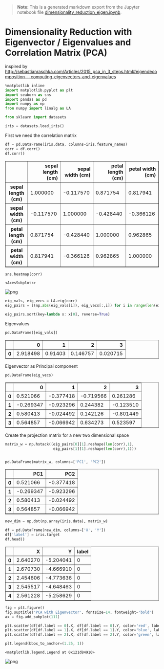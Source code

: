 >**Note**: This is a generated markdown export from the Jupyter notebook file [dimensionality_reduction_eigen.ipynb](dimensionality_reduction_eigen.ipynb).

# Dimensionality Reduction with Eigenvector / Eigenvalues and Correlation Matrix (PCA)

inspired by http://sebastianraschka.com/Articles/2015_pca_in_3_steps.html#eigendecomposition---computing-eigenvectors-and-eigenvalues


```python
%matplotlib inline
import matplotlib.pyplot as plt
import seaborn as sns
import pandas as pd
import numpy as np
from numpy import linalg as LA

from sklearn import datasets
```


```python
iris = datasets.load_iris()
```

First we need the correlation matrix


```python
df = pd.DataFrame(iris.data, columns=iris.feature_names)
corr = df.corr()
df.corr()
```




<div>
<table border="1" class="dataframe">
  <thead>
    <tr style="text-align: right;">
      <th></th>
      <th>sepal length (cm)</th>
      <th>sepal width (cm)</th>
      <th>petal length (cm)</th>
      <th>petal width (cm)</th>
    </tr>
  </thead>
  <tbody>
    <tr>
      <th>sepal length (cm)</th>
      <td>1.000000</td>
      <td>-0.117570</td>
      <td>0.871754</td>
      <td>0.817941</td>
    </tr>
    <tr>
      <th>sepal width (cm)</th>
      <td>-0.117570</td>
      <td>1.000000</td>
      <td>-0.428440</td>
      <td>-0.366126</td>
    </tr>
    <tr>
      <th>petal length (cm)</th>
      <td>0.871754</td>
      <td>-0.428440</td>
      <td>1.000000</td>
      <td>0.962865</td>
    </tr>
    <tr>
      <th>petal width (cm)</th>
      <td>0.817941</td>
      <td>-0.366126</td>
      <td>0.962865</td>
      <td>1.000000</td>
    </tr>
  </tbody>
</table>
</div>




```python
sns.heatmap(corr)
```




    <AxesSubplot:>




    
![png](dimensionality_reduction_eigen_files/dimensionality_reduction_eigen_6_1.png)
    



```python
eig_vals, eig_vecs = LA.eig(corr)
eig_pairs = [(np.abs(eig_vals[i]), eig_vecs[:,i]) for i in range(len(eig_vals))]

eig_pairs.sort(key=lambda x: x[0], reverse=True)

```

Eigenvalues


```python
pd.DataFrame([eig_vals])
```




<div>
<table border="1" class="dataframe">
  <thead>
    <tr style="text-align: right;">
      <th></th>
      <th>0</th>
      <th>1</th>
      <th>2</th>
      <th>3</th>
    </tr>
  </thead>
  <tbody>
    <tr>
      <th>0</th>
      <td>2.918498</td>
      <td>0.91403</td>
      <td>0.146757</td>
      <td>0.020715</td>
    </tr>
  </tbody>
</table>
</div>



Eigenvector as Principal component


```python
pd.DataFrame(eig_vecs)
```




<div>
<table border="1" class="dataframe">
  <thead>
    <tr style="text-align: right;">
      <th></th>
      <th>0</th>
      <th>1</th>
      <th>2</th>
      <th>3</th>
    </tr>
  </thead>
  <tbody>
    <tr>
      <th>0</th>
      <td>0.521066</td>
      <td>-0.377418</td>
      <td>-0.719566</td>
      <td>0.261286</td>
    </tr>
    <tr>
      <th>1</th>
      <td>-0.269347</td>
      <td>-0.923296</td>
      <td>0.244382</td>
      <td>-0.123510</td>
    </tr>
    <tr>
      <th>2</th>
      <td>0.580413</td>
      <td>-0.024492</td>
      <td>0.142126</td>
      <td>-0.801449</td>
    </tr>
    <tr>
      <th>3</th>
      <td>0.564857</td>
      <td>-0.066942</td>
      <td>0.634273</td>
      <td>0.523597</td>
    </tr>
  </tbody>
</table>
</div>



Create the projection matrix for a new two dimensional space


```python
matrix_w = np.hstack((eig_pairs[0][1].reshape(len(corr),1),
                      eig_pairs[1][1].reshape(len(corr),1)))


pd.DataFrame(matrix_w, columns=['PC1', 'PC2'])
```




<div>
<table border="1" class="dataframe">
  <thead>
    <tr style="text-align: right;">
      <th></th>
      <th>PC1</th>
      <th>PC2</th>
    </tr>
  </thead>
  <tbody>
    <tr>
      <th>0</th>
      <td>0.521066</td>
      <td>-0.377418</td>
    </tr>
    <tr>
      <th>1</th>
      <td>-0.269347</td>
      <td>-0.923296</td>
    </tr>
    <tr>
      <th>2</th>
      <td>0.580413</td>
      <td>-0.024492</td>
    </tr>
    <tr>
      <th>3</th>
      <td>0.564857</td>
      <td>-0.066942</td>
    </tr>
  </tbody>
</table>
</div>




```python
new_dim = np.dot(np.array(iris.data), matrix_w)

df = pd.DataFrame(new_dim, columns=['X', 'Y'])
df['label'] = iris.target
df.head()

```




<div>
<table border="1" class="dataframe">
  <thead>
    <tr style="text-align: right;">
      <th></th>
      <th>X</th>
      <th>Y</th>
      <th>label</th>
    </tr>
  </thead>
  <tbody>
    <tr>
      <th>0</th>
      <td>2.640270</td>
      <td>-5.204041</td>
      <td>0</td>
    </tr>
    <tr>
      <th>1</th>
      <td>2.670730</td>
      <td>-4.666910</td>
      <td>0</td>
    </tr>
    <tr>
      <th>2</th>
      <td>2.454606</td>
      <td>-4.773636</td>
      <td>0</td>
    </tr>
    <tr>
      <th>3</th>
      <td>2.545517</td>
      <td>-4.648463</td>
      <td>0</td>
    </tr>
    <tr>
      <th>4</th>
      <td>2.561228</td>
      <td>-5.258629</td>
      <td>0</td>
    </tr>
  </tbody>
</table>
</div>




```python
fig = plt.figure()
fig.suptitle('PCA with Eigenvector', fontsize=14, fontweight='bold')
ax = fig.add_subplot(111)

plt.scatter(df[df.label == 0].X, df[df.label == 0].Y, color='red', label=iris.target_names[0])
plt.scatter(df[df.label == 1].X, df[df.label == 1].Y, color='blue', label=iris.target_names[1])
plt.scatter(df[df.label == 2].X, df[df.label == 2].Y, color='green', label=iris.target_names[2])

plt.legend(bbox_to_anchor=(1.25, 1))

```




    <matplotlib.legend.Legend at 0x121d84910>




    
![png](dimensionality_reduction_eigen_files/dimensionality_reduction_eigen_15_1.png)
    
